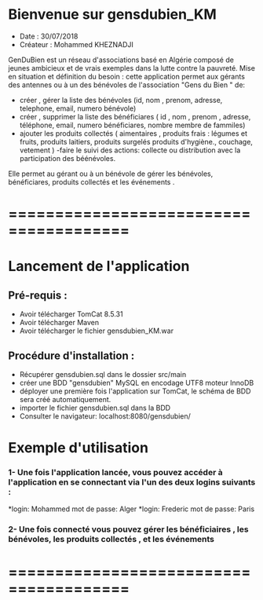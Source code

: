 # Bienvenue sur gensdubien_KM
* Date : 30/07/2018
* Créateur :  Mohammed KHEZNADJI 

GenDuBien est un réseau d'associations basé en Algérie composé de jeunes ambicieux et de vrais exemples dans la  lutte  contre la pauvreté.
Mise en situation et définition du besoin : 
cette application permet aux gérants des antennes ou à un des bénévoles de l'association "Gens du Bien " de: 

- créer , gérer la liste des bénévoles
(id, nom , prenom, adresse, telephone, email, numero bénévole)
- créer , supprimer la liste des bénéficiares
( id , nom , prenom , adresse, téléphone, email, numero bénéficiares, nombre membre de fammiles)
- ajouter les produits collectés 
( aimentaires , produits frais : légumes et fruits, produits laitiers, produits surgelés 
produits d'hygiène., couchage, vetement  ) 
-faire le suivi des actions: collecte ou distribution avec la participation des béénévoles.

Elle permet au gérant ou à un bénévole  de gérer les bénévoles, bénéficiares, produits collectés et les événements .
# =======================================

# Lancement de l'application

## Pré-requis :

* Avoir télécharger TomCat 8.5.31
* Avoir télécharger Maven
* Avoir télécharger le fichier gensdubien_KM.war 

## Procédure d'installation :

* Récupérer gensdubien.sql dans le dossier src/main
* créer une BDD "gensdubien" MySQL en encodage UTF8 moteur InnoDB
* déployer une première fois l'application sur TomCat, le schéma de BDD sera créé automatiquement.
* importer le fichier gensdubien.sql dans la BDD
* Consulter le navigateur: localhost:8080/gensdubien/


# Exemple d'utilisation
### 1- Une fois l'application lancée, vous pouvez accéder à l'application en se connectant via l'un des deux logins suivants :
*login: Mohammed      mot de passe: Alger
*login: Frederic      mot de passe: Paris
### 2- Une fois connecté vous pouvez gérer les bénéficiaires , les bénévoles,  les produits collectés , et les événements

# =======================================
